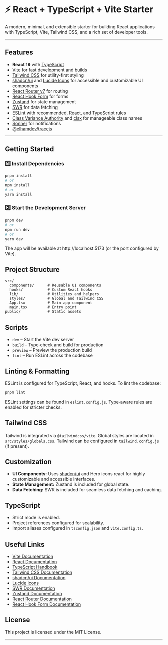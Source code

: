 # ⚡ React + TypeScript + Vite Starter

A modern, minimal, and extensible starter for building React applications with TypeScript, Vite, Tailwind CSS, and a rich set of developer tools.

---

## Features

- **React 19** with [TypeScript](https://www.typescriptlang.org/)
- [Vite](https://vitejs.dev/) for fast development and builds
- [Tailwind CSS](https://tailwindcss.com/) for utility-first styling
- [shadcn/ui](https://ui.shadcn.com/) and [Lucide Icons](https://lucide.dev/) for accessible and customizable UI components
- [React Router v7](https://reactrouter.com/) for routing
- [React Hook Form](https://react-hook-form.com/) for forms
- [Zustand](https://zustand-demo.pmnd.rs/) for state management
- [SWR](https://swr.vercel.app/) for data fetching
- [ESLint](https://eslint.org/) with recommended, React, and TypeScript rules
- [Class Variance Authority](https://cva.style/) and [clsx](https://github.com/lukeed/clsx) for manageable class names
- [Sonner](https://sonner.emilkowal.ski/) for notifications
- [@elhamdev/tracejs](https://www.npmjs.com/package/@elhamdev/tracejs)

---

## Getting Started

### 1️⃣ Install Dependencies

```sh
pnpm install
# or
npm install
# or
yarn install
```

### 2️⃣ Start the Development Server

```sh
pnpm dev
# or
npm run dev
# or
yarn dev
```

The app will be available at http://localhost:5173 (or the port configured by Vite).

## Project Structure

```
src/
  components/      # Reusable UI components
  hooks/           # Custom React hooks
  lib/             # Utilities and helpers
  styles/          # Global and Tailwind CSS
  App.tsx          # Main app component
  main.tsx         # Entry point
public/            # Static assets
```

## Scripts

- `dev` – Start the Vite dev server
- `build` – Type‑check and build for production
- `preview` – Preview the production build
- `lint` – Run ESLint across the codebase

## Linting & Formatting

ESLint is configured for TypeScript, React, and hooks. To lint the codebase:

```sh
pnpm lint
```

ESLint settings can be found in `eslint.config.js`. Type‑aware rules are enabled for stricter checks.

## Tailwind CSS

Tailwind is integrated via `@tailwindcss/vite`. Global styles are located in `src/styles/globals.css`. Tailwind can be configured in `tailwind.config.js` (if present).

## Customization

- **UI Components:** Uses [shadcn/ui](https://ui.shadcn.com/) and Hero icons react for highly customizable and accessible interfaces.
- **State Management:** Zustand is included for global state.
- **Data Fetching:** SWR is included for seamless data fetching and caching.

## TypeScript

- Strict mode is enabled.
- Project references configured for scalability.
- Import aliases configured in `tsconfig.json` and `vite.config.ts`.

## Useful Links

- [Vite Documentation](https://vitejs.dev/guide/)
- [React Documentation](https://react.dev/)
- [TypeScript Handbook](https://www.typescriptlang.org/docs/handbook/overview.html)
- [Tailwind CSS Documentation](https://tailwindcss.com/docs/overview)
- [shadcn/ui Documentation](https://ui.shadcn.com/docs/installation)
- [Lucide Icons](https://lucide.dev/docs/overview/)
- [SWR Documentation](https://swr.vercel.app/docs/getting-started)
- [Zustand Documentation](https://zustand-demo.pmnd.rs/)
- [React Router Documentation](https://reactrouter.com/)
- [React Hook Form Documentation](https://react-hook-form.com/get-started)

## License

This project is licensed under the MIT License.

---
